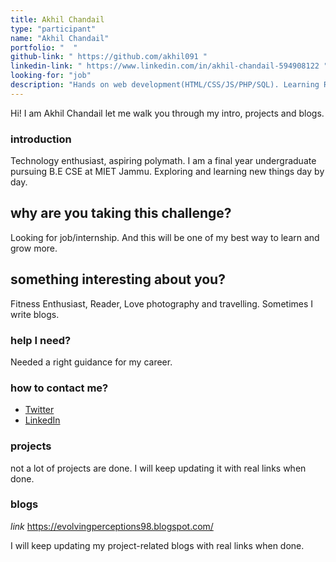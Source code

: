```yaml
---
title: Akhil Chandail
type: "participant"
name: "Akhil Chandail"
portfolio: "  "
github-link: " https://github.com/akhil091 "
linkedin-link: " https://www.linkedin.com/in/akhil-chandail-594908122 "
looking-for: "job"
description: "Hands on web development(HTML/CSS/JS/PHP/SQL). Learning React Native"
---
```


Hi! I am Akhil Chandail let me walk you through my intro, projects and blogs.

### introduction

Technology enthusiast, aspiring polymath. I am a final year undergraduate pursuing B.E CSE at MIET Jammu. Exploring and learning new things day by day. 

## why are you taking this challenge?

Looking for job/internship. And this will be one of my best way to learn and grow more.

## something interesting about you?

Fitness Enthusiast, Reader, Love photography and travelling. Sometimes I write blogs.

### help I need?

Needed a right guidance for my career.

### how to contact me?

- [Twitter](https://twitter.com/AkhilRajput09)
- [LinkedIn](https://www.linkedin.com/in/akhil-chandail-594908122)


### projects

not a lot of projects are done. I will keep updating it with real links when done.


### blogs

_link_ https://evolvingperceptions98.blogspot.com/

I will keep updating my project-related blogs with real links when done.